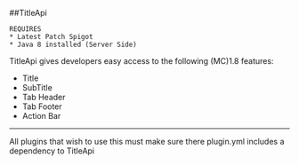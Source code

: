 ##TitleApi
```
REQUIRES
* Latest Patch Spigot
* Java 8 installed (Server Side)
```

TitleApi gives developers easy access to the following (MC)1.8 features:

* Title
* SubTitle
* Tab Header
* Tab Footer
* Action Bar

---

All plugins that wish to use this must make sure there plugin.yml includes a dependency to TitleApi
